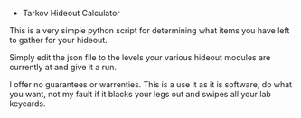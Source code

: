 * Tarkov Hideout Calculator

This is a very simple python script for determining what items you have left to gather for your hideout.

Simply edit the json file to the levels your various hideout modules are currently at and give it a run.

I offer no guarantees or warrenties. This is a use it as it is software, do what you want, not my fault if it blacks your legs out and swipes all your lab keycards.
